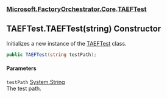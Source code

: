 ### [Microsoft.FactoryOrchestrator.Core](Microsoft_FactoryOrchestrator_Core.md 'Microsoft.FactoryOrchestrator.Core').[TAEFTest](Microsoft_FactoryOrchestrator_Core_TAEFTest.md 'Microsoft.FactoryOrchestrator.Core.TAEFTest')
## TAEFTest.TAEFTest(string) Constructor
Initializes a new instance of the [TAEFTest](Microsoft_FactoryOrchestrator_Core_TAEFTest.md 'Microsoft.FactoryOrchestrator.Core.TAEFTest') class.  
```csharp
public TAEFTest(string testPath);
```
#### Parameters
<a name='Microsoft_FactoryOrchestrator_Core_TAEFTest_TAEFTest(string)_testPath'></a>
`testPath` [System.String](https://docs.microsoft.com/en-us/dotnet/api/System.String 'System.String')  
The test path.
  
